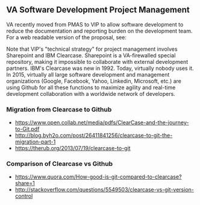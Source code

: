 ## VA Software Development Project Management 

VA recently moved from PMAS to VIP to allow software development to reduce the documentation and reporting burden on the development team. For a web readable version of the proposal, see:

Note that VIP's  "technical strategy" for project management involves Sharepoint and IBM Clearcase.  Sharepoint is a VA-firewalled special repository, making it impossible to collaborate with external development partners. IBM's Clearcase was new in 1992.  Today, virtually nobody uses it.  In 2015, virtually all large software development and management organizations  (Google, Facebook, Yahoo, Linkedin,  Microsoft, etc.)  are using Github for all these functions to maximize agility and real-time development collaboration with a worldwide network of developers.

### Migration from Clearcase to Github
* https://www.open.collab.net/media/pdfs/ClearCase-and-the-journey-to-Git.pdf
* http://blog.byh2o.com/post/26411841256/clearcase-to-git-the-migration-part-1
* https://therub.org/2013/07/19/clearcase-to-git


### Comparison of Clearcase vs Github
* https://www.quora.com/How-good-is-git-compared-to-clearcase?share=1
* http://stackoverflow.com/questions/5549503/clearcase-vs-git-version-control

